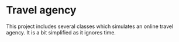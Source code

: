 # Travel agency

This project includes several classes which simulates an online travel agency. It is a bit simplified as it ignores time.
